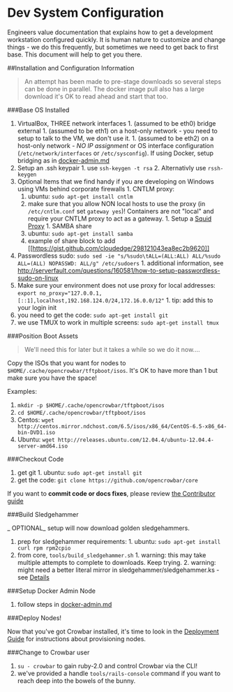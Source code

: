# Dev System Configuration

Engineers value documentation that explains how to get a development workstation configured quickly. It is human nature to customize and change things - we do this frequently, but sometimes we need to get back to first base.  This document will help to get you there.

##Installation and Configuration Information

> An attempt has been made to pre-stage downloads so several steps can be done in parallel.  The docker image pull also has a large download it's OK to read ahead and start that too.

###Base OS Installed
  1. VirtualBox, THREE network interfaces
    1. (assumed to be eth0) bridge external 
    1. (assumed to be eth1) on a host-only network - you need to setup to talk to the VM, we don't use it.
    1. (assumed to be eth2) on a host-only network - *NO IP assignment* or OS interface configuration (`/etc/network/interfaces` or `/etc/sysconfig`). If using Docker, setup bridging as in [docker-admin.md](docker-admin.md)
  1. Setup an .ssh keypair
    1. use `ssh-keygen -t rsa`
    2. Alternativly use `rssh-keygen`
  1. Optional Items that we find handy if you are developing on Windows using VMs behind corporate firewalls
    1. CNTLM proxy: 
      1. ubuntu: `sudo apt-get install cntlm`
      1. make sure that you allow NON local hosts to use the proxy (in `/etc/cntlm.conf` set `gateway yes`)!  Containers are not "local" and require your CNTLM proxy to act as a gateway.
    1. Setup a [Squid Proxy](proxy-cache.md)
    1. SAMBA share
      1. ubuntu: `sudo apt-get install samba`
      2. example of share block to add [[https://gist.github.com/cloudedge/298121043ea8ec2b9620]] 
  1. Passwordless sudo: `sudo sed -ie "s/%sudo\tALL=(ALL:ALL) ALL/%sudo ALL=(ALL) NOPASSWD: ALL/g" /etc/sudoers`
    1. additional information, see http://serverfault.com/questions/160581/how-to-setup-passwordless-sudo-on-linux
  1. Make sure your environment does not use proxy for local addresses: `export no_proxy="127.0.0.1,[::1],localhost,192.168.124.0/24,172.16.0.0/12"`
    1. tip: add this to your login init
  1. you need to get the code: `sudo apt-get install git`
  1. we use TMUX to work in multiple screens: `sudo apt-get install tmux`

###Position Boot Assets
  
> We'll need this for later but it takes a while so we do it now....

Copy the ISOs that you want for nodes to `$HOME/.cache/opencrowbar/tftpboot/isos`.  It's OK to have more than 1 but make sure you have the space!

Examples:
  1. `mkdir -p $HOME/.cache/opencrowbar/tftpboot/isos`
  1. `cd $HOME/.cache/opencrowbar/tftpboot/isos`
  1. Centos: `wget http://centos.mirror.ndchost.com/6.5/isos/x86_64/CentOS-6.5-x86_64-bin-DVD1.iso`
  1. Ubuntu: `wget http://releases.ubuntu.com/12.04.4/ubuntu-12.04.4-server-amd64.iso`

###Checkout Code 
  1. get git
    1. ubuntu: `sudo apt-get install git`
  1. get the code: `git clone https://github.com/opencrowbar/core`

If you want to **commit code or docs fixes**, please review [the Contributor guide](../contributing.md)

###Build Sledgehammer

_ OPTIONAL_ setup will now download golden sledgehammers.

  1. prep for sledgehammer requirements: 
    1. ubuntu: `sudo apt-get install curl rpm rpm2cpio`
  1. from core, `tools/build_sledgehammer.sh`
    1. warning: this may take multiple attempts to complete to downloads.  Keep trying.
    2. warning: might need a better literal mirror in sledgehammer/sledgehammer.ks - see [Details]((../../workflow/dev-build-sledgehammer.md))

###Setup Docker Admin Node 
  1. follow steps in [docker-admin.md](docker-admin.md)

###Deploy Nodes!  

Now that you've got Crowbar installed, it's time to look in the [Deployment Guide](../../deployment-guide/README.md) for instructions about provisioning nodes.

###Change to Crowbar user
  1. `su - crowbar` to gain ruby-2.0 and control Crowbar via the CLI!
  1. we've provided a handle `tools/rails-console` command if you want to reach deep into the bowels of the bunny.



